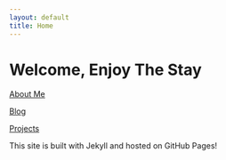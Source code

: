 ```yaml
---
layout: default
title: Home
---
```


# Welcome, Enjoy The Stay


[About Me](/about.md)

[Blog](/blog/blog.html)


[Projects](/Projects/ProjectHome.md)


This site is built with Jekyll and hosted on GitHub Pages!
